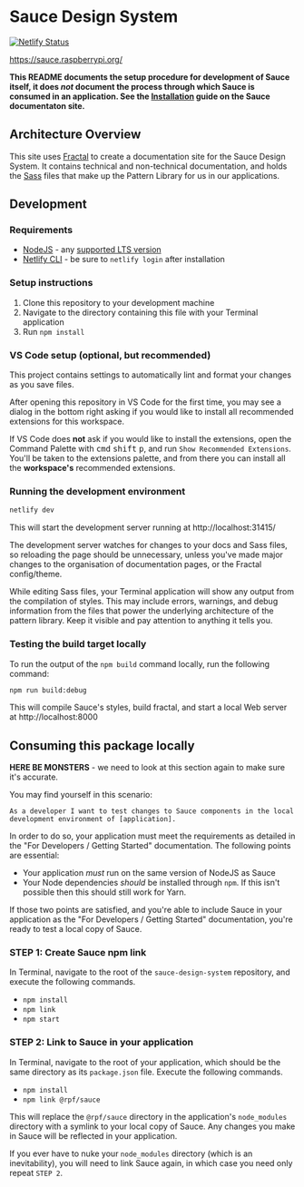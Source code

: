 # Sauce Design System

[![Netlify Status](https://api.netlify.com/api/v1/badges/8723785b-6844-46a8-9440-879166a8de22/deploy-status)](https://app.netlify.com/sites/sauce-design-system/deploys)

https://sauce.raspberrypi.org/

**This README documents the setup procedure for development of Sauce itself, it does *not* document the process through which Sauce is consumed in an application. See the [Installation](https://sauce.raspberrypi.org/docs/get-started/installation) guide on the Sauce documentaton site.**

## Architecture Overview

This site uses [Fractal](https://fractal.build) to create a documentation site for the Sauce Design System. It contains technical and non-technical documentation, and holds the [Sass](https://sass-lang.com/) files that make up the Pattern Library for us in our applications.

## Development

### Requirements

- [NodeJS](https://nodejs.org/) - any [supported LTS version](https://github.com/nodejs/Release)
- [Netlify CLI](https://docs.netlify.com/cli/get-started/#installation) - be sure to `netlify login` after installation

### Setup instructions

1. Clone this repository to your development machine
2. Navigate to the directory containing this file with your Terminal application
3. Run `npm install`

### VS Code setup (optional, but recommended)

This project contains settings to automatically lint and format your changes as you save files.

After opening this repository in VS Code for the first time, you may see a dialog in the bottom right asking if you would like to install all recommended extensions for this workspace.

If VS Code does **not** ask if you would like to install the extensions, open the Command Palette with <kbd>cmd</kbd> <kbd>shift</kbd> <kbd>p</kbd>, and run `Show Recommended Extensions`. You'll be taken to the extensions palette, and from there you can install all the **workspace's** recommended extensions.

### Running the development environment

```sh
netlify dev
```

This will start the development server running at http://localhost:31415/

The development server watches for changes to your docs and Sass files, so reloading the page should be unnecessary, unless you've made major changes to the organisation of documentation pages, or the Fractal config/theme.

While editing Sass files, your Terminal application will show any output from the compilation of styles. This may include errors, warnings, and debug information from the files that power the underlying architecture of the pattern library. Keep it visible and pay attention to anything it tells you.

### Testing the build target locally

To run the output of the `npm build` command locally, run the following command:

```sh
npm run build:debug
```

This will compile Sauce's styles, build fractal, and start a local Web server at http://localhost:8000

## Consuming this package locally

**HERE BE MONSTERS** - we need to look at this section again to make sure it's accurate.

You may find yourself in this scenario:

`As a developer I want to test changes to Sauce components in the local development environment of [application].`

In order to do so, your application must meet the requirements as detailed in the "For Developers / Getting Started" documentation. The following points are essential:

- Your application _must_ run on the same version of NodeJS as Sauce
- Your Node dependencies _should_ be installed through `npm`. If this isn't possible then this should still work for Yarn.

If those two points are satisfied, and you're able to include Sauce in your application as the "For Developers / Getting Started" documentation, you're ready to test a local copy of Sauce.

### STEP 1: Create Sauce npm link

In Terminal, navigate to the root of the `sauce-design-system` repository, and execute the following commands.

- `npm install`
- `npm link`
- `npm start`

### STEP 2: Link to Sauce in your application

In Terminal, navigate to the root of your application, which should be the same directory as its `package.json` file. Execute the following commands.

- `npm install`
- `npm link @rpf/sauce`

This will replace the `@rpf/sauce` directory in the application's `node_modules` directory with a symlink to your local copy of Sauce. Any changes you make in Sauce will be reflected in your application.

If you ever have to nuke your `node_modules` directory (which is an inevitability), you will need to link Sauce again, in which case you need only repeat `STEP 2`.

